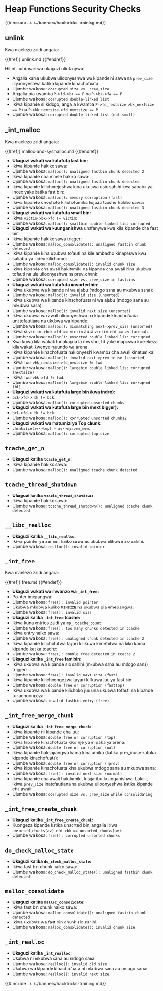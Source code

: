 # Heap Functions Security Checks

{{#include ../../../banners/hacktricks-training.md}}

## unlink

Kwa maelezo zaidi angalia:

{{#ref}}
unlink.md
{{#endref}}

Hii ni muhtasari wa ukaguzi uliofanywa:

- Angalia kama ukubwa ulioonyeshwa wa kipande ni sawa na `prev_size` iliyoonyeshwa katika kipande kinachofuata
- Ujumbe wa kosa: `corrupted size vs. prev_size`
- Angalia pia kwamba `P->fd->bk == P` na `P->bk->fw == P`
- Ujumbe wa kosa: `corrupted double-linked list`
- Ikiwa kipande si kidogo, angalia kwamba `P->fd_nextsize->bk_nextsize == P` na `P->bk_nextsize->fd_nextsize == P`
- Ujumbe wa kosa: `corrupted double-linked list (not small)`

## \_int_malloc

Kwa maelezo zaidi angalia:

{{#ref}}
malloc-and-sysmalloc.md
{{#endref}}

- **Ukaguzi wakati wa kutafuta fast bin:**
- Ikiwa kipande hakiko sawa:
- Ujumbe wa kosa: `malloc(): unaligned fastbin chunk detected 2`
- Ikiwa kipande cha mbele hakiko sawa:
- Ujumbe wa kosa: `malloc(): unaligned fastbin chunk detected`
- Ikiwa kipande kilichorejeshwa kina ukubwa usio sahihi kwa sababu ya index yake katika fast bin:
- Ujumbe wa kosa: `malloc(): memory corruption (fast)`
- Ikiwa kipande chochote kilichotumika kujaza tcache hakiko sawa:
- Ujumbe wa kosa: `malloc(): unaligned fastbin chunk detected 3`
- **Ukaguzi wakati wa kutafuta small bin:**
- Ikiwa `victim->bk->fd != victim`:
- Ujumbe wa kosa: `malloc(): smallbin double linked list corrupted`
- **Ukaguzi wakati wa kuunganishwa** unafanywa kwa kila kipande cha fast bin:&#x20;
- Ikiwa kipande hakiko sawa trigger:
- Ujumbe wa kosa: `malloc_consolidate(): unaligned fastbin chunk detected`
- Ikiwa kipande kina ukubwa tofauti na kile ambacho kinapaswa kwa sababu ya index kilichomo:
- Ujumbe wa kosa: `malloc_consolidate(): invalid chunk size`
- Ikiwa kipande cha awali hakitumiki na kipande cha awali kina ukubwa tofauti na ule ulioonyeshwa na prev_chunk:
- Ujumbe wa kosa: `corrupted size vs. prev_size in fastbins`
- **Ukaguzi wakati wa kutafuta unsorted bin**:
- Ikiwa ukubwa wa kipande ni wa ajabu (mdogo sana au mkubwa sana):&#x20;
- Ujumbe wa kosa: `malloc(): invalid size (unsorted)`
- Ikiwa ukubwa wa kipande kinachofuata ni wa ajabu (mdogo sana au mkubwa sana):
- Ujumbe wa kosa: `malloc(): invalid next size (unsorted)`
- Ikiwa ukubwa wa awali ulioonyeshwa na kipande kinachofuata unatofautiana na ukubwa wa kipande:
- Ujumbe wa kosa: `malloc(): mismatching next->prev_size (unsorted)`
- Ikiwa si `victim->bck->fd == victim` au si `victim->fd == av (arena)`:
- Ujumbe wa kosa: `malloc(): unsorted double linked list corrupted`
- Kwa kuwa kila wakati tunakagua la mwisho, fd yake inapaswa kuelekeza kila wakati kwenye muundo wa arena.
- Ikiwa kipande kinachofuata hakionyeshi kwamba cha awali kinatumika:
- Ujumbe wa kosa: `malloc(): invalid next->prev_inuse (unsorted)`
- Ikiwa `fwd->bk_nextsize->fd_nextsize != fwd`:
- Ujumbe wa kosa: `malloc(): largebin double linked list corrupted (nextsize)`
- Ikiwa `fwd->bk->fd != fwd`:
- Ujumbe wa kosa: `malloc(): largebin double linked list corrupted (bk)`
- **Ukaguzi wakati wa kutafuta large bin (kwa index):**
- `bck->fd-> bk != bck`:
- Ujumbe wa kosa: `malloc(): corrupted unsorted chunks`
- **Ukaguzi wakati wa kutafuta large bin (next bigger):**
- `bck->fd-> bk != bck`:
- Ujumbe wa kosa: `malloc(): corrupted unsorted chunks2`
- **Ukaguzi wakati wa matumizi ya Top chunk:**
- `chunksize(av->top) > av->system_mem`:
- Ujumbe wa kosa: `malloc(): corrupted top size`

## `tcache_get_n`

- **Ukaguzi katika `tcache_get_n`:**
- Ikiwa kipande hakiko sawa:
- Ujumbe wa kosa: `malloc(): unaligned tcache chunk detected`

## `tcache_thread_shutdown`

- **Ukaguzi katika `tcache_thread_shutdown`:**
- Ikiwa kipande hakiko sawa:
- Ujumbe wa kosa: `tcache_thread_shutdown(): unaligned tcache chunk detected`

## `__libc_realloc`

- **Ukaguzi katika `__libc_realloc`:**
- Ikiwa pointer ya zamani haiko sawa au ukubwa ulikuwa sio sahihi:
- Ujumbe wa kosa: `realloc(): invalid pointer`

## `_int_free`

Kwa maelezo zaidi angalia:

{{#ref}}
free.md
{{#endref}}

- **Ukaguzi wakati wa mwanzo wa `_int_free`:**
- Pointer imepangwa:
- Ujumbe wa kosa: `free(): invalid pointer`
- Ukubwa mkubwa kuliko `MINSIZE` na ukubwa pia umepangwa:
- Ujumbe wa kosa: `free(): invalid size`
- **Ukaguzi katika `_int_free` tcache:**
- Ikiwa kuna entries zaidi ya `mp_.tcache_count`:
- Ujumbe wa kosa: `free(): too many chunks detected in tcache`
- Ikiwa entry haiko sawa:
- Ujumbe wa kosa: `free(): unaligned chunk detected in tcache 2`
- Ikiwa kipande kilichofutwa tayari kilikuwa kimefutwa na kiko kama kipande katika tcache:
- Ujumbe wa kosa: `free(): double free detected in tcache 2`
- **Ukaguzi katika `_int_free` fast bin:**
- Ikiwa ukubwa wa kipande sio sahihi (mkubwa sana au mdogo sana) trigger:
- Ujumbe wa kosa: `free(): invalid next size (fast)`
- Ikiwa kipande kilichoongezwa tayari kilikuwa juu ya fast bin:
- Ujumbe wa kosa: `double free or corruption (fasttop)`
- Ikiwa ukubwa wa kipande kilichoko juu una ukubwa tofauti na kipande tunachoongeza:
- Ujumbe wa kosa: `invalid fastbin entry (free)`

## **`_int_free_merge_chunk`**

- **Ukaguzi katika `_int_free_merge_chunk`:**
- Ikiwa kipande ni kipande cha juu:
- Ujumbe wa kosa: `double free or corruption (top)`
- Ikiwa kipande kinachofuata kiko nje ya mipaka ya arena:
- Ujumbe wa kosa: `double free or corruption (out)`
- Ikiwa kipande hakijapangwa kama kinatumika (katika prev_inuse kutoka kipande kinachofuata):
- Ujumbe wa kosa: `double free or corruption (!prev)`
- Ikiwa kipande kinachofuata kina ukubwa mdogo sana au mkubwa sana:
- Ujumbe wa kosa: `free(): invalid next size (normal)`
- Ikiwa kipande cha awali hakitumiki, kitajaribu kuunganishwa. Lakini, ikiwa `prev_size` inatofautiana na ukubwa ulioonyeshwa katika kipande cha awali:
- Ujumbe wa kosa: `corrupted size vs. prev_size while consolidating`

## **`_int_free_create_chunk`**

- **Ukaguzi katika `_int_free_create_chunk`:**
- Kuongeza kipande katika unsorted bin, angalia ikiwa `unsorted_chunks(av)->fd->bk == unsorted_chunks(av)`:
- Ujumbe wa kosa: `free(): corrupted unsorted chunks`

## `do_check_malloc_state`

- **Ukaguzi katika `do_check_malloc_state`:**
- Ikiwa fast bin chunk haiko sawa:
- Ujumbe wa kosa: `do_check_malloc_state(): unaligned fastbin chunk detected`

## `malloc_consolidate`

- **Ukaguzi katika `malloc_consolidate`:**
- Ikiwa fast bin chunk haiko sawa:
- Ujumbe wa kosa: `malloc_consolidate(): unaligned fastbin chunk detected`
- Ikiwa ukubwa wa fast bin chunk sio sahihi:
- Ujumbe wa kosa: `malloc_consolidate(): invalid chunk size`

## `_int_realloc`

- **Ukaguzi katika `_int_realloc`:**
- Ukubwa ni mkubwa sana au mdogo sana:
- Ujumbe wa kosa: `realloc(): invalid old size`
- Ukubwa wa kipande kinachofuata ni mkubwa sana au mdogo sana:
- Ujumbe wa kosa: `realloc(): invalid next size`

{{#include ../../../banners/hacktricks-training.md}}
